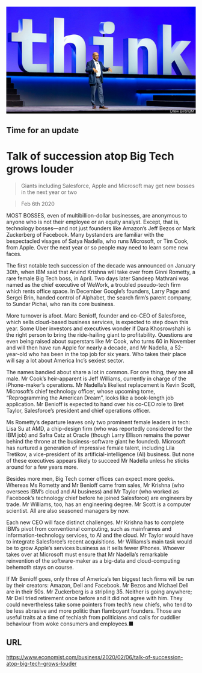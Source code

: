 ![](./images/20200208_WBP503.jpg)

## Time for an update

# Talk of succession atop Big Tech grows louder

> Giants including Salesforce, Apple and Microsoft may get new bosses in the next year or two

> Feb 6th 2020

MOST BOSSES, even of multibillion-dollar businesses, are anonymous to anyone who is not their employee or an equity analyst. Except, that is, technology bosses—and not just founders like Amazon’s Jeff Bezos or Mark Zuckerberg of Facebook. Many bystanders are familiar with the bespectacled visages of Satya Nadella, who runs Microsoft, or Tim Cook, from Apple. Over the next year or so people may need to learn some new faces.

The first notable tech succession of the decade was announced on January 30th, when IBM said that Arvind Krishna will take over from Ginni Rometty, a rare female Big Tech boss, in April. Two days later Sandeep Mathrani was named as the chief executive of WeWork, a troubled pseudo-tech firm which rents office space. In December Google’s founders, Larry Page and Sergei Brin, handed control of Alphabet, the search firm’s parent company, to Sundar Pichai, who ran its core business.

More turnover is afoot. Marc Benioff, founder and co-CEO of Salesforce, which sells cloud-based business services, is expected to step down this year. Some Uber investors and executives wonder if Dara Khosrowshahi is the right person to bring the ride-hailing giant to profitability. Questions are even being raised about superstars like Mr Cook, who turns 60 in November and will then have run Apple for nearly a decade, and Mr Nadella, a 52-year-old who has been in the top job for six years. Who takes their place will say a lot about America Inc’s sexiest sector.

The names bandied about share a lot in common. For one thing, they are all male. Mr Cook’s heir-apparent is Jeff Williams, currently in charge of the iPhone-maker’s operations. Mr Nadella’s likeliest replacement is Kevin Scott, Microsoft’s chief technology officer, whose upcoming tome, “Reprogramming the American Dream”, looks like a book-length job application. Mr Benioff is expected to hand over his co-CEO role to Bret Taylor, Salesforce’s president and chief operations officer.

Ms Rometty’s departure leaves only two prominent female leaders in tech: Lisa Su at AMD, a chip-design firm (who was reportedly considered for the IBM job) and Safra Catz at Oracle (though Larry Ellison remains the power behind the throne at the business-software giant he founded). Microsoft has nurtured a generation of impressive female talent, including Lila Tretikov, a vice-president of its artificial-intelligence (AI) business. But none of these executives appears likely to succeed Mr Nadella unless he sticks around for a few years more.

Besides more men, Big Tech corner offices can expect more geeks. Whereas Ms Rometty and Mr Benioff came from sales, Mr Krishna (who oversees IBM’s cloud and AI business) and Mr Taylor (who worked as Facebook’s technology chief before he joined Salesforce) are engineers by trade. Mr Williams, too, has an engineering degree. Mr Scott is a computer scientist. All are also seasoned managers by now.

Each new CEO will face distinct challenges. Mr Krishna has to complete IBM’s pivot from conventional computing, such as mainframes and information-technology services, to AI and the cloud. Mr Taylor would have to integrate Salesforce’s recent acquisitions. Mr Williams’s main task would be to grow Apple’s services business as it sells fewer iPhones. Whoever takes over at Microsoft must ensure that Mr Nadella’s remarkable reinvention of the software-maker as a big-data and cloud-computing behemoth stays on course.

If Mr Benioff goes, only three of America’s ten biggest tech firms will be run by their creators: Amazon, Dell and Facebook. Mr Bezos and Michael Dell are in their 50s. Mr Zuckerberg is a stripling 35. Neither is going anywhere; Mr Dell tried retirement once before and it did not agree with him. They could nevertheless take some pointers from tech’s new chiefs, who tend to be less abrasive and more politic than flamboyant founders. Those are useful traits at a time of techlash from politicians and calls for cuddlier behaviour from woke consumers and employees.■

## URL

https://www.economist.com/business/2020/02/06/talk-of-succession-atop-big-tech-grows-louder

